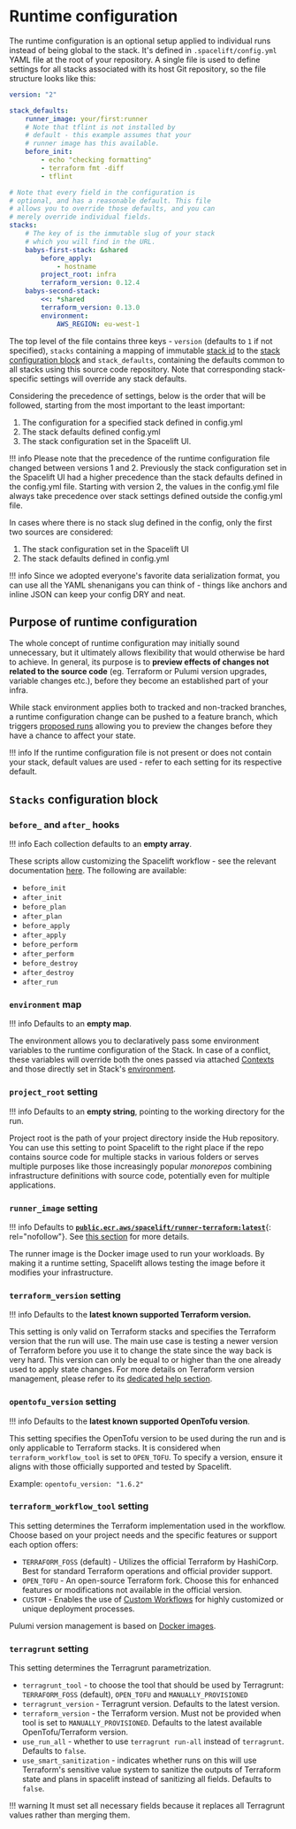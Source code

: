 # Runtime configuration

The runtime configuration is an optional setup applied to individual runs instead of being global to the stack. It's defined in `.spacelift/config.yml` YAML file at the root of your repository. A single file is used to define settings for all stacks associated with its host Git repository, so the file structure looks like this:

```yaml title=".spacelift/config.yml"
version: "2"

stack_defaults:
    runner_image: your/first:runner
    # Note that tflint is not installed by
    # default - this example assumes that your
    # runner image has this available.
    before_init:
        - echo "checking formatting"
        - terraform fmt -diff
        - tflint

# Note that every field in the configuration is
# optional, and has a reasonable default. This file
# allows you to override those defaults, and you can
# merely override individual fields.
stacks:
    # The key of is the immutable slug of your stack
    # which you will find in the URL.
    babys-first-stack: &shared
        before_apply:
            - hostname
        project_root: infra
        terraform_version: 0.12.4
    babys-second-stack:
        <<: *shared
        terraform_version: 0.13.0
        environment:
            AWS_REGION: eu-west-1

```

The top level of the file contains three keys - `version` (defaults to `1` if not specified), `stacks` containing a mapping of immutable [stack id](../../stack/README.md#name-and-description) to the [stack configuration block](#stacks-configuration-block) and `stack_defaults`, containing the defaults common to all stacks using this source code repository. Note that corresponding stack-specific settings will override any stack defaults.

Considering the precedence of settings, below is the order that will be followed, starting from the most important to the least important:

1. The configuration for a specified stack defined in config.yml
2. The stack defaults defined config.yml
3. The stack configuration set in the Spacelift UI.

!!! info
    Please note that the precedence of the runtime configuration file changed between versions 1 and 2.
    Previously the stack configuration set in the Spacelift UI had a higher precedence than the stack
    defaults defined in the config.yml file. Starting with version 2, the values in the config.yml file
    always take precedence over stack settings defined outside the config.yml file.

In cases where there is no stack slug defined in the config, only the first two sources are considered:

1. The stack configuration set in the Spacelift UI
2. The stack defaults defined in config.yml

!!! info
    Since we adopted everyone's favorite data serialization format, you can use all the YAML shenanigans you can think of - things like anchors and inline JSON can keep your config DRY and neat.

## Purpose of runtime configuration

The whole concept of runtime configuration may initially sound unnecessary, but it ultimately allows flexibility that would otherwise be hard to achieve. In general, its purpose is to **preview effects of changes not related to the source code** (eg. Terraform or Pulumi version upgrades, variable changes etc.), before they become an established part of your infra.

While stack environment applies both to tracked and non-tracked branches, a runtime configuration change can be pushed to a feature branch, which triggers [proposed runs](../../run/README.md#where-do-runs-come-from) allowing you to preview the changes before they have a chance to affect your state.

!!! info
    If the runtime configuration file is not present or does not contain your stack, default values are used - refer to each setting for its respective default.

## `Stacks` configuration block

### `before_` and `after_` hooks

!!! info
    Each collection defaults to an **empty array**.

These scripts allow customizing the Spacelift workflow - see the relevant documentation [here](../../stack/stack-settings.md#customizing-workflow). The following are available:

- `before_init`
- `after_init`
- `before_plan`
- `after_plan`
- `before_apply`
- `after_apply`
- `before_perform`
- `after_perform`
- `before_destroy`
- `after_destroy`
- `after_run`

### `environment` map

!!! info
    Defaults to an **empty map**.

The environment allows you to declaratively pass some environment variables to the runtime configuration of the Stack. In case of a conflict, these variables will override both the ones passed via attached [Contexts](../context.md) and those directly set in Stack's [environment](../environment.md).

### `project_root` setting

!!! info
    Defaults to an **empty string**, pointing to the working directory for the run.

Project root is the path of your project directory inside the Hub repository. You can use this setting to point Spacelift to the right place if the repo contains source code for multiple stacks in various folders or serves multiple purposes like those increasingly popular _monorepos_ combining infrastructure definitions with source code, potentially even for multiple applications.

### `runner_image` setting

!!! info
    Defaults to [**`public.ecr.aws/spacelift/runner-terraform:latest`**](https://gallery.ecr.aws/spacelift/runner-terraform){: rel="nofollow"}. See [this section](../../../integrations/docker.md) for more details.

The runner image is the Docker image used to run your workloads. By making it a runtime setting, Spacelift allows testing the image before it modifies your infrastructure.

### `terraform_version` setting

!!! info
    Defaults to the **latest known supported Terraform version.**

This setting is only valid on Terraform stacks and specifies the Terraform version that the run will use. The main use case is testing a newer version of Terraform before you use it to change the state since the way back is very hard. This version can only be equal to or higher than the one already used to apply state changes. For more details on Terraform version management, please refer to its [dedicated help section](../../../vendors/terraform/version-management.md).

### `opentofu_version` setting

!!! info
    Defaults to the **latest known supported OpenTofu version**.

This setting specifies the OpenTofu version to be used during the run and is only applicable to Terraform stacks. It is considered when `terraform_workflow_tool` is set to `OPEN_TOFU`. To specify a version, ensure it aligns with those officially supported and tested by Spacelift.

Example: `opentofu_version: "1.6.2"`

### `terraform_workflow_tool` setting

This setting determines the Terraform implementation used in the workflow. Choose based on your project needs and the specific features or support each option offers:

- `TERRAFORM_FOSS` (default) - Utilizes the official Terraform by HashiCorp. Best for standard Terraform operations and official provider support.
- `OPEN_TOFU` - An open-source Terraform fork. Choose this for enhanced features or modifications not available in the official version.
- `CUSTOM` - Enables the use of [Custom Workflows](https://spacelift.io/blog/introducing-custom-workflows) for highly customized or unique deployment processes.

Pulumi version management is based on [Docker images](../../../integrations/docker.md).

### `terragrunt` setting

This setting determines the Terragrunt parametrization.

- `terragrunt_tool` - to choose the tool that should be used by Terragrunt: `TERRAFORM_FOSS` (default), `OPEN_TOFU` and `MANUALLY_PROVISIONED`
- `terragrunt_version` - Terragrunt version. Defaults to the latest version.
- `terraform_version` - the Terraform version. Must not be provided when tool is set to `MANUALLY_PROVISIONED`. Defaults to the latest available OpenTofu/Terraform version.
- `use_run_all` - whether to use `terragrunt run-all` instead of `terragrunt`. Defaults to `false`.
- `use_smart_sanitization` - indicates whether runs on this will use Terraform's sensitive value system to sanitize the outputs of Terraform state and plans in spacelift instead of sanitizing all fields. Defaults to `false`.

!!! warning
    It must set all necessary fields because it replaces all Terragrunt values rather than merging them.

